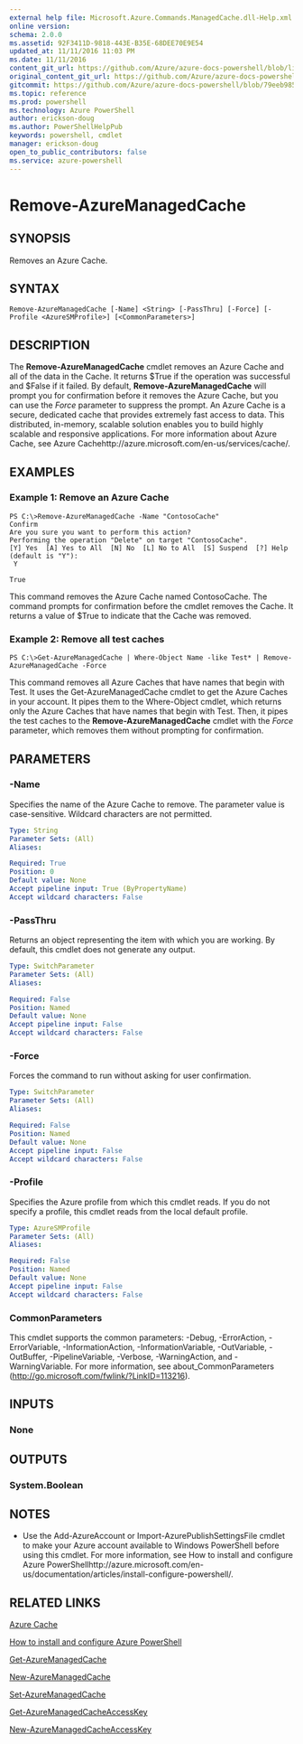 ```yaml
---
external help file: Microsoft.Azure.Commands.ManagedCache.dll-Help.xml
online version: 
schema: 2.0.0
ms.assetid: 92F3411D-9818-443E-B35E-68DEE70E9E54
updated_at: 11/11/2016 11:03 PM
ms.date: 11/11/2016
content_git_url: https://github.com/Azure/azure-docs-powershell/blob/live/azureps-cmdlets-docs/ServiceManagement/Azure.ManagedCache/v2.1.0/Remove-AzureManagedCache.md
original_content_git_url: https://github.com/Azure/azure-docs-powershell/blob/live/azureps-cmdlets-docs/ServiceManagement/Azure.ManagedCache/v2.1.0/Remove-AzureManagedCache.md
gitcommit: https://github.com/Azure/azure-docs-powershell/blob/79eeb985ea480979357fb4695832a0c3d29a48bf/azureps-cmdlets-docs/ServiceManagement/Azure.ManagedCache/v2.1.0/Remove-AzureManagedCache.md
ms.topic: reference
ms.prod: powershell
ms.technology: Azure PowerShell
author: erickson-doug
ms.author: PowerShellHelpPub
keywords: powershell, cmdlet
manager: erickson-doug
open_to_public_contributors: false
ms.service: azure-powershell
---
```


# Remove-AzureManagedCache

## SYNOPSIS
Removes an Azure Cache.

## SYNTAX

```
Remove-AzureManagedCache [-Name] <String> [-PassThru] [-Force] [-Profile <AzureSMProfile>] [<CommonParameters>]
```

## DESCRIPTION
The **Remove-AzureManagedCache** cmdlet removes an Azure Cache and all of the data in the Cache.
It returns $True if the operation was successful and $False if it failed.
By default, **Remove-AzureManagedCache** will prompt you for confirmation before it removes the Azure Cache, but you can use the *Force* parameter to suppress the prompt.
An Azure Cache is a secure, dedicated cache that provides extremely fast access to data.
This distributed, in-memory, scalable solution enables you to build highly scalable and responsive applications.
For more information about Azure Cache, see Azure Cachehttp://azure.microsoft.com/en-us/services/cache/.

## EXAMPLES

### Example 1: Remove an Azure Cache
```
PS C:\>Remove-AzureManagedCache -Name "ContosoCache"
Confirm
Are you sure you want to perform this action? 
Performing the operation "Delete" on target "ContosoCache".
[Y] Yes  [A] Yes to All  [N] No  [L] No to All  [S] Suspend  [?] Help (default is "Y"): 
 Y

True
```

This command removes the Azure Cache named ContosoCache.
The command prompts for confirmation before the cmdlet removes the Cache.
It returns a value of $True to indicate that the Cache was removed.

### Example 2: Remove all test caches
```
PS C:\>Get-AzureManagedCache | Where-Object Name -like Test* | Remove-AzureManagedCache -Force
```

This command removes all Azure Caches that have names that begin with Test.
It uses the Get-AzureManagedCache cmdlet to get the Azure Caches in your account.
It pipes them to the Where-Object cmdlet, which returns only the Azure Caches that have names that begin with Test.
Then, it pipes the test caches to the **Remove-AzureManagedCache** cmdlet with the *Force* parameter, which removes them without prompting for confirmation.

## PARAMETERS

### -Name
Specifies the name of the Azure Cache to remove.
The parameter value is case-sensitive.
Wildcard characters are not permitted.

```yaml
Type: String
Parameter Sets: (All)
Aliases: 

Required: True
Position: 0
Default value: None
Accept pipeline input: True (ByPropertyName)
Accept wildcard characters: False
```

### -PassThru
Returns an object representing the item with which you are working.
By default, this cmdlet does not generate any output.

```yaml
Type: SwitchParameter
Parameter Sets: (All)
Aliases: 

Required: False
Position: Named
Default value: None
Accept pipeline input: False
Accept wildcard characters: False
```

### -Force
Forces the command to run without asking for user confirmation.

```yaml
Type: SwitchParameter
Parameter Sets: (All)
Aliases: 

Required: False
Position: Named
Default value: None
Accept pipeline input: False
Accept wildcard characters: False
```

### -Profile
Specifies the Azure profile from which this cmdlet reads.
If you do not specify a profile, this cmdlet reads from the local default profile.

```yaml
Type: AzureSMProfile
Parameter Sets: (All)
Aliases: 

Required: False
Position: Named
Default value: None
Accept pipeline input: False
Accept wildcard characters: False
```

### CommonParameters
This cmdlet supports the common parameters: -Debug, -ErrorAction, -ErrorVariable, -InformationAction, -InformationVariable, -OutVariable, -OutBuffer, -PipelineVariable, -Verbose, -WarningAction, and -WarningVariable. For more information, see about_CommonParameters (http://go.microsoft.com/fwlink/?LinkID=113216).

## INPUTS

### None

## OUTPUTS

### System.Boolean

## NOTES
* Use the Add-AzureAccount or Import-AzurePublishSettingsFile cmdlet to make your Azure account available to Windows PowerShell before using this cmdlet. For more information, see How to install and configure Azure PowerShellhttp://azure.microsoft.com/en-us/documentation/articles/install-configure-powershell/.

## RELATED LINKS

[Azure Cache](http://azure.microsoft.com/en-us/services/cache/)

[How to install and configure Azure PowerShell](http://azure.microsoft.com/en-us/documentation/articles/install-configure-powershell/)

[Get-AzureManagedCache](xref:ServiceManagement/Azure.ManagedCache/v2.1.0/Get-AzureManagedCache.md)

[New-AzureManagedCache](xref:ServiceManagement/Azure.ManagedCache/v2.1.0/New-AzureManagedCache.md)

[Set-AzureManagedCache](xref:ServiceManagement/Azure.ManagedCache/v2.1.0/Set-AzureManagedCache.md)

[Get-AzureManagedCacheAccessKey](xref:ServiceManagement/Azure.ManagedCache/v2.1.0/Get-AzureManagedCacheAccessKey.md)

[New-AzureManagedCacheAccessKey](xref:ServiceManagement/Azure.ManagedCache/v2.1.0/New-AzureManagedCacheAccessKey.md)


